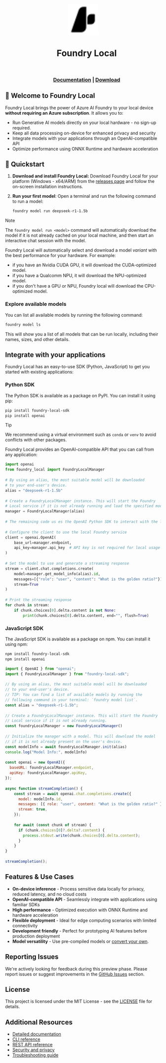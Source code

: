 <div align="center">
  <picture align="center">
    <source media="(prefers-color-scheme: dark)" srcset="media/icons/ai_studio_icon_white.svg">
    <source media="(prefers-color-scheme: light)" srcset="media/icons/ai_studio_icon_black.svg">
    <img alt="AI Foundry icon." src="media/icons/ai_studio_icon_black.svg" height="100" style="max-width: 100%;">
  </picture>
<div id="user-content-toc">
  <ul align="center" style="list-style: none;">
    <summary>
      <h1>Foundry Local</h1><br>
    <h3><a href="https://aka.ms/foundry-local-docs">Documentation</a> | <a href="https://aka.ms/foundry-local-installer">Download</a></h3>
    </summary>
  </ul>
</div>
</div>

## 👋 Welcome to Foundry Local

Foundry Local brings the power of Azure AI Foundry to your local device **without requiring an Azure subscription**. It allows you to:

- Run Generative AI models directly on your local hardware - no sign-up required.
- Keep all data processing on-device for enhanced privacy and security
- Integrate models with your applications through an OpenAI-compatible API
- Optimize performance using ONNX Runtime and hardware acceleration

## 🚀 Quickstart

1. **Download and install Foundry Local:** Download Foundry Local for your platform (Windows - x64/ARM) from the [releases page](https://github.com/microsoft/Foundry-Local/releases) and follow the on-screen installation instructions.

2. **Run your first model**: Open a terminal and run the following command to run a model:

   ```bash
   foundry model run deepseek-r1-1.5b
   ```

> [!NOTE]
> The `foundry model run <model>` command will automatically download the model if it is not already cached on your local machine, and then start an interactive chat session with the model.

Foundry Local will automatically select and download a model *variant* with the best performance for your hardware. For example:

- if you have an Nvidia CUDA GPU, it will download the CUDA-optimized model.
- if you have a Qualcomm NPU, it will download the NPU-optimized model.
- if you don't have a GPU or NPU, Foundry local will download the CPU-optimized model.

### Explore available models

You can list all available models by running the following command:

```bash
foundry model ls
```

This will show you a list of all models that can be run locally, including their names, sizes, and other details.

## Integrate with your applications

Foundry Local has an easy-to-use SDK (Python, JavaScript) to get you started with existing applications:

### Python SDK

The Python SDK is available as a package on PyPI. You can install it using pip:

```bash
pip install foundry-local-sdk
pip install openai
```

> [!TIP]
> We recommend using a virtual environment such as `conda` or `venv` to avoid conflicts with other packages.


Foundry Local provides an OpenAI-compatible API that you can call from any application:

```python
import openai
from foundry_local import FoundryLocalManager

# By using an alias, the most suitable model will be downloaded 
# to your end-user's device.
alias = "deepseek-r1-1.5b"

# Create a FoundryLocalManager instance. This will start the Foundry 
# Local service if it is not already running and load the specified model.
manager = FoundryLocalManager(alias)

# The remaining code us es the OpenAI Python SDK to interact with the local model.

# Configure the client to use the local Foundry service
client = openai.OpenAI(
    base_url=manager.endpoint,
    api_key=manager.api_key  # API key is not required for local usage
)

# Set the model to use and generate a streaming response
stream = client.chat.completions.create(
    model=manager.get_model_info(alias).id,
    messages=[{"role": "user", "content": "What is the golden ratio?"}],
    stream=True
)

# Print the streaming response
for chunk in stream:
    if chunk.choices[0].delta.content is not None:
        print(chunk.choices[0].delta.content, end="", flush=True)
```

### JavaScript SDK
The JavaScript SDK is available as a package on npm. You can install it using npm:

```bash
npm install foundry-local-sdk
npm install openai
```

```javascript
import { OpenAI } from "openai";
import { FoundryLocalManager } from "foundry-local-sdk";

// By using an alias, the most suitable model will be downloaded 
// to your end-user's device.
// TIP: You can find a list of available models by running the 
// following command in your terminal: `foundry model list`.
const alias = "deepseek-r1-1.5b";

// Create a FoundryLocalManager instance. This will start the Foundry 
// Local service if it is not already running.
const foundryLocalManager = new FoundryLocalManager()

// Initialize the manager with a model. This will download the model 
// if it is not already present on the user's device.
const modelInfo = await foundryLocalManager.init(alias)
console.log("Model Info:", modelInfo)

const openai = new OpenAI({
  baseURL: foundryLocalManager.endpoint,
  apiKey: foundryLocalManager.apiKey,
});

async function streamCompletion() {
    const stream = await openai.chat.completions.create({
      model: modelInfo.id,
      messages: [{ role: "user", content: "What is the golden ratio?" }],
      stream: true,
    });
  
    for await (const chunk of stream) {
      if (chunk.choices[0]?.delta?.content) {
        process.stdout.write(chunk.choices[0].delta.content);
      }
    }
}
  
streamCompletion();
```


## Features & Use Cases

- **On-device inference** - Process sensitive data locally for privacy, reduced latency, and no cloud costs
- **OpenAI-compatible API** - Seamlessly integrate with applications using familiar SDKs
- **High performance** - Optimized execution with ONNX Runtime and hardware acceleration
- **Flexible deployment** - Ideal for edge computing scenarios with limited connectivity
- **Development friendly** - Perfect for prototyping AI features before production deployment
- **Model versatility** - Use pre-compiled models or [convert your own](./docs/how-to/compile-models-for-foundry-local.md).

## Reporting Issues

We're actively looking for feedback during this preview phase. Please report issues or suggest improvements in the [GitHub Issues](https://github.com/microsoft/Foundry-Local/issues) section.

## License

This project is licensed under the MIT License - see the [LICENSE](LICENSE) file for details.

## Additional Resources

- [Detailed documentation](./docs/README.md)
- [CLI reference](./docs/reference/reference-cli.md)
- [REST API reference](./docs/reference/reference-rest.md)
- [Security and privacy](./docs/reference/reference-security-privacy.md)
- [Troubleshooting guide](./docs/reference/reference-troubleshooting.md)

